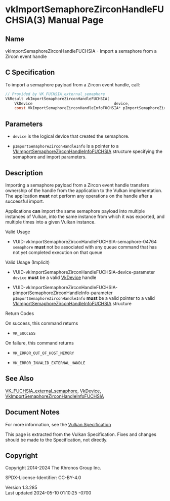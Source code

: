 # vkImportSemaphoreZirconHandleFUCHSIA(3) Manual Page

## Name

vkImportSemaphoreZirconHandleFUCHSIA - Import a semaphore from a Zircon
event handle



## <a href="#_c_specification" class="anchor"></a>C Specification

To import a semaphore payload from a Zircon event handle, call:

``` c
// Provided by VK_FUCHSIA_external_semaphore
VkResult vkImportSemaphoreZirconHandleFUCHSIA(
    VkDevice                                    device,
    const VkImportSemaphoreZirconHandleInfoFUCHSIA* pImportSemaphoreZirconHandleInfo);
```

## <a href="#_parameters" class="anchor"></a>Parameters

- `device` is the logical device that created the semaphore.

- `pImportSemaphoreZirconHandleInfo` is a pointer to a
  [VkImportSemaphoreZirconHandleInfoFUCHSIA](https://registry.khronos.org/vulkan/specs/1.3-extensions/man/html/VkImportSemaphoreZirconHandleInfoFUCHSIA.html)
  structure specifying the semaphore and import parameters.

## <a href="#_description" class="anchor"></a>Description

Importing a semaphore payload from a Zircon event handle transfers
ownership of the handle from the application to the Vulkan
implementation. The application **must** not perform any operations on
the handle after a successful import.

Applications **can** import the same semaphore payload into multiple
instances of Vulkan, into the same instance from which it was exported,
and multiple times into a given Vulkan instance.

Valid Usage

- <a href="#VUID-vkImportSemaphoreZirconHandleFUCHSIA-semaphore-04764"
  id="VUID-vkImportSemaphoreZirconHandleFUCHSIA-semaphore-04764"></a>
  VUID-vkImportSemaphoreZirconHandleFUCHSIA-semaphore-04764  
  `semaphore` **must** not be associated with any queue command that has
  not yet completed execution on that queue

Valid Usage (Implicit)

- <a href="#VUID-vkImportSemaphoreZirconHandleFUCHSIA-device-parameter"
  id="VUID-vkImportSemaphoreZirconHandleFUCHSIA-device-parameter"></a>
  VUID-vkImportSemaphoreZirconHandleFUCHSIA-device-parameter  
  `device` **must** be a valid [VkDevice](https://registry.khronos.org/vulkan/specs/1.3-extensions/man/html/VkDevice.html) handle

- <a
  href="#VUID-vkImportSemaphoreZirconHandleFUCHSIA-pImportSemaphoreZirconHandleInfo-parameter"
  id="VUID-vkImportSemaphoreZirconHandleFUCHSIA-pImportSemaphoreZirconHandleInfo-parameter"></a>
  VUID-vkImportSemaphoreZirconHandleFUCHSIA-pImportSemaphoreZirconHandleInfo-parameter  
  `pImportSemaphoreZirconHandleInfo` **must** be a valid pointer to a
  valid
  [VkImportSemaphoreZirconHandleInfoFUCHSIA](https://registry.khronos.org/vulkan/specs/1.3-extensions/man/html/VkImportSemaphoreZirconHandleInfoFUCHSIA.html)
  structure

Return Codes

On success, this command returns  
- `VK_SUCCESS`

On failure, this command returns  
- `VK_ERROR_OUT_OF_HOST_MEMORY`

- `VK_ERROR_INVALID_EXTERNAL_HANDLE`

## <a href="#_see_also" class="anchor"></a>See Also

[VK_FUCHSIA_external_semaphore](https://registry.khronos.org/vulkan/specs/1.3-extensions/man/html/VK_FUCHSIA_external_semaphore.html),
[VkDevice](https://registry.khronos.org/vulkan/specs/1.3-extensions/man/html/VkDevice.html),
[VkImportSemaphoreZirconHandleInfoFUCHSIA](https://registry.khronos.org/vulkan/specs/1.3-extensions/man/html/VkImportSemaphoreZirconHandleInfoFUCHSIA.html)

## <a href="#_document_notes" class="anchor"></a>Document Notes

For more information, see the <a
href="https://registry.khronos.org/vulkan/specs/1.3-extensions/html/vkspec.html#vkImportSemaphoreZirconHandleFUCHSIA"
target="_blank" rel="noopener">Vulkan Specification</a>

This page is extracted from the Vulkan Specification. Fixes and changes
should be made to the Specification, not directly.

## <a href="#_copyright" class="anchor"></a>Copyright

Copyright 2014-2024 The Khronos Group Inc.

SPDX-License-Identifier: CC-BY-4.0

Version 1.3.285  
Last updated 2024-05-10 01:10:25 -0700
